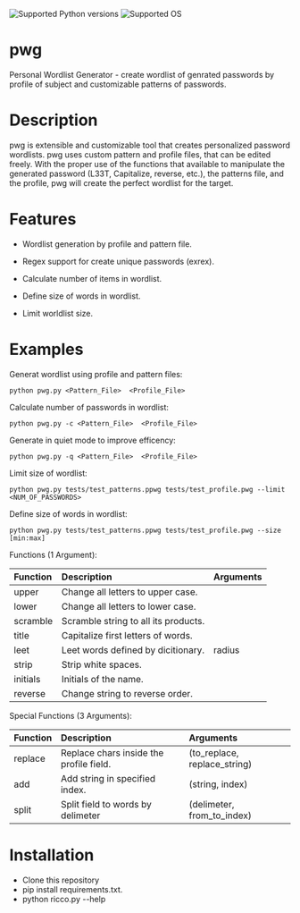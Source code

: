 ![Supported Python versions](https://img.shields.io/badge/python-2.7-blue.svg)
![Supported OS](https://img.shields.io/badge/Supported%20OS-Linux-yellow.svg)

# pwg

Personal Wordlist Generator - create wordlist of genrated passwords by profile of subject and customizable patterns of passwords.


Description
===========

pwg is extensible and customizable tool that creates personalized password wordlists. pwg uses custom pattern and profile files, that can be edited freely. With the proper use of the functions that available to manipulate the generated password (L33T, Capitalize, reverse, etc.), the patterns file, and the profile, pwg will create the perfect wordlist for the target.

Features
========

- Wordlist generation by profile and pattern file. 

- Regex support for create unique passwords (exrex).

- Calculate number of items in wordlist.

- Define size of words in wordlist.

- Limit worldlist size.


Examples
========

Generat wordlist using profile and pattern files:

```python pwg.py <Pattern_File>  <Profile_File>```

Calculate number of passwords in wordlist:

```python pwg.py -c <Pattern_File>  <Profile_File>```

Generate in quiet mode to improve efficency:

```python pwg.py -q <Pattern_File>  <Profile_File>```

Limit size of wordlist:

```python pwg.py tests/test_patterns.ppwg tests/test_profile.pwg --limit <NUM_OF_PASSWORDS>```

Define size of words in wordlist:

```python pwg.py tests/test_patterns.ppwg tests/test_profile.pwg --size [min:max]```


Functions (1 Argument):

| Function            | Description                              | Arguments   |
|:--------------------|:-----------------------------------------|:------------|
| upper               | Change all letters to upper case.        |             |
| lower               | Change all letters to lower case.        |             |
| scramble            | Scramble string to all its products.     |             |
| title               | Capitalize first letters of words.       |             |
| leet                | Leet words defined by dicitionary.       | radius      |
| strip               | Strip white spaces.                      |             |
| initials            | Initials of the name.                    |             |
| reverse             | Change string to reverse order.          |             |

Special Functions (3 Arguments):

| Function            | Description                              | Arguments                    |
|:--------------------|:-----------------------------------------|:-----------------------------|
| replace             | Replace chars inside the profile field.  | (to_replace, replace_string) |
| add                 | Add string in specified index.           | (string, index)              |
| split               | Split field to words by delimeter        | (delimeter, from_to_index)   |

Installation
============

- Clone this repository
- pip install requirements.txt.
- python ricco.py --help
